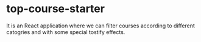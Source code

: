 # top-course-starter
It is an React application where we can filter courses according to different catogries and with some special tostify effects.
